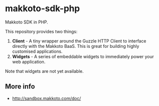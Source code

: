 # makkoto-sdk-php

Makkoto SDK in PHP.

This repository provides two things:

 1. **Client** - A tiny wrapper around the Guzzle HTTP Client to interface
    directly with the Makkoto BaaS. This is great for building highly customised
    applications.
 2. **Widgets** - A series of embeddable widgets to immediately power your web
    application.

Note that widgets are not yet available.

## More info

 - http://sandbox.makkoto.com/doc/
